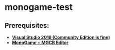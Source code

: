 # monogame-test

## Prerequisites:
* [**Visual Studio 2019 (Community Edition is fine)**](https://docs.microsoft.com/en-us/visualstudio/releases/2019/release-notes)
* [**MonoGame + MGCB Editor**](https://docs.monogame.net/articles/getting_started/1_setting_up_your_development_environment_windows.html)
